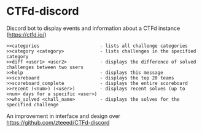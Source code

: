 # CTFd-discord
Discord bot to display events and information about a CTFd instance (https://ctfd.io/) 

```
>>categories                      - lists all challenge categories
>>category <category>             - lists challenges in the specified category
>>diff <user1> <user2>            - displays the difference of solved challenges between two users
>>help                            - displays this message
>>scoreboard                      - displays the top 20 teams
>>scoreboard_complete             - displays the entire scoreboard
>>recent (<num>) (<user>)         - displays recent solves (up to <num> days for a specific <user>)
>>who_solved <chall_name>         - displays the solves for the specified challenge
```

An improvement in interface and design over https://github.com/zteeed/CTFd-discord
